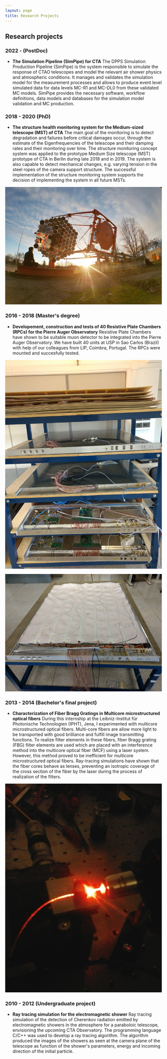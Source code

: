 ```yaml
---
layout: page
title: Research Projects
---
```

## Research projects

### 2022 -  (PostDoc)
- **The Simulation Pipeline (SimPipe) for CTA**
The DPPS Simulation Production Pipeline (SimPipe) is the system responsible to simulate the response of CTAO telescopes and model the relevant air shower physics and atmospheric conditions. It manages and validates the simulation model for the measurement processes and allows to produce event level simulated data for data levels MC-R1 and MC-DL0 from these validated MC models. SimPipe provides the necessary software, workflow definitions, data models and databases for the simulation model validation and MC production.

### 2018 - 2020 (PhD)
- **The structure health monitoring system for the Medium-sized telescope (MST) of CTA**
The main goal of the monitoring is to detect degradation and failures before critical damages occur, through the estimate of the Eigenfrequencies of the telescope and their damping rates and their monitoring over time. The structure monitoring concept system was applied to the prototype Medium Size telescope (MST) prototype of CTA in Berlin during late 2018 and in 2019. The system is also capable to detect mechanical changes, e.g. varying tension in the steel ropes of the camera support structure. The successful implementation of the structure monitoring system supports the decision of implementing the system in all future MSTs.

![Sunset at the MST prototype in Adlershof](mst.jpg)

### 2016 - 2018 (Master's degree)
- **Developement, construction and tests of 40 Resistive Plate Chambers (RPCs) for the Pierre Auger Observatory**
Resistive Plate Chambers have shown to be suitable muon detector to be integrated into the Pierre Auger Observatory. We have built 40 units at USP in Sao Carlos (Brazil) with help of our colleagues from LIP, Coimbra, Portugal. The RPCs were mounted and succesfully tested.

![4 mounted and functioning RPCs](RPC.jpg)

![One RPC during assembly](RPC2.jpg)

### 2013 - 2014 (Bachelor's final project)
- **Characterization of Fiber Bragg Gratings in Multicore microstructured optical fibers**
During this internship at the Leibniz-Institut für Photonische Technologien (IPHT), Jena, I experimented with multicore microstructured optical fibers. Multi-core fibers are allow more light to be transported with good brilliance and fulfill image transmitting functions. To realize filter elements in these fibers, fiber Bragg grating (FBG) filter elements are used which are placed with an interference method into the multicore optical fiber (MCF) using a laser system. However, this method proved to be inefficient for multicore microstructured optical fibers. Ray-tracing simulations have shown that the fiber cores behave as lenses, preventing an isotropic coverage of the cross section of the fiber by the laser during the process of realization of the filters.

![Experimental setup with optical laser and fiber](fiber.jpg)

### 2010 - 2012 (Undergraduate project)
- **Ray tracing simulation for the electromagnetic shower**
Ray tracing simulation of the detection of Cherenkov radiation emitted by electromagnetic showers in the atmosphere for a paraboloic telescope, envisioning the upcoming CTA Observatory. The programming language C/C++ was used to develop a ray tracing algorithm. The algorithm produced the images of the showers as seen at the camera plane of the telescope as function of the shower's parameters, energy and incoming direction of the initial particle.
